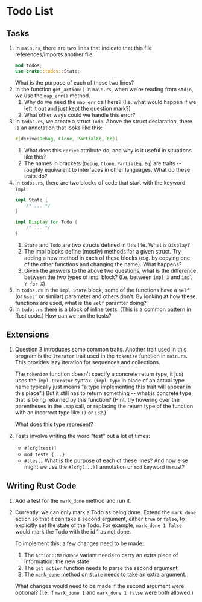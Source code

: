 # Todo List

## Tasks

1. In `main.rs`, there are two lines that indicate that this file references/imports another file:
    ```rust
    mod todos;
    use crate::todos::State;
    ```
    What is the purpose of each of these two lines?
2. In the function `get_action()` in `main.rs`, when we're reading from `stdin`, we use the `map_err()` method.
    1. Why do we need the `map_err` call here?  (I.e. what would happen if we left it out and just kept the question mark?)
    2. What other ways could we handle this error?
3. In `todos.rs`, we create a struct `Todo`.  Above the struct declaration, there is an annotation that looks like this:
    ```rust
    #[derive(Debug, Clone, PartialEq, Eq)]
    ```
    1. What does this `derive` attribute do, and why is it useful in situations like this?
    2. The names in brackets (`Debug`, `Clone`, `PartialEq`, `Eq`) are traits -- roughly equivalent to interfaces in other languages.  What do these traits do?
4. In `todos.rs`, there are two blocks of code that start with the keyword `impl`:
    ```rust
    impl State {
        /* ... */
    }
    
    impl Display for Todo {
        /* ... */
    }
    ```
    1. `State` and `Todo` are two structs defined in this file.  What is `Display`?
    2. The impl blocks define (mostly) methods for a given struct.  Try adding a new method in each of these blocks (e.g. by copying one of the other functions and changing the name).  What happens?
    3. Given the answers to the above two questions, what is the difference between the two types of impl block?  (I.e. between `impl X` and `impl Y for X`)
5. In `todos.rs` in the `impl State` block, some of the functions have a `self` (or `&self` or similar) parameter and others don't.  By looking at how these functions are used, what is the `self` paramter doing?
6. In `todos.rs` there is a block of inline tests.  (This is a common pattern in Rust code.)  How can we run the tests?

## Extensions

1. Question 3 introduces some common traits.  Another trait used in this program is the `Iterator` trait used in the `tokenize` function in `main.rs`.  This provides lazy iteration for sequences and collections.
 
   The `tokenize` function doesn't specify a concrete return type, it just uses the `impl Iterator` syntax.  (`impl Type` in place of an actual type name typically just means "a type implementing this trait will appear in this place".)  But it still has to return something -- what is concrete type that is being returned by this function?  (Hint, try hovering over the parentheses in the `.map` call, or replacing the return type of the function with an incorrect type like `()` or `i32`.)

   What does this type represent?

2. Tests involve writing the word "test" out a lot of times:
   * `#[cfg(test)]`
   * `mod tests {...}`
   * `#[test]`
  What is the purpose of each of these lines?  And how else might we use the `#[cfg(...)]` annotation or `mod` keyword in rust?

## Writing Rust Code

1. Add a test for the `mark_done` method and run it.
2. Currently, we can only mark a Todo as being done.  Extend the `mark_done` action so that it can take a second argument, either `true` or `false`, to explicitly set the state of the Todo.  For example, `mark_done 1 false` would mark the Todo with the id 1 as not done.
   
   To implement this, a few changes need to be made:
   1. The `Action::MarkDone` variant needs to carry an extra piece of information: the new state
   2. The `get_action` function needs to parse the second argument.
   3. The `mark_done` method on `State` needs to take an extra argument.
   
   What changes would need to be made if the second argument were optional?  (I.e. if `mark_done 1` and `mark_done 1 false` were both allowed.)
